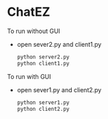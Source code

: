 # ChatEZ


To run without GUI
- open sever2.py and client1.py
  ```python 
  python server2.py
  python client1.py
  ```

To run with GUI
- open sever1.py and client2.py
  ```python 
  python server1.py
  python client2.py
  ```
